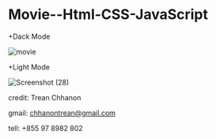 # Movie--Html-CSS-JavaScript


+Dack Mode

![movie](https://user-images.githubusercontent.com/123797735/215674506-6bdf78d9-2254-49bf-8cbe-bcc608d8901b.png)

+Light Mode

![Screenshot (28)](https://user-images.githubusercontent.com/123797735/215674536-d225ea8c-2a07-49af-bf74-d48b70bc70c7.png)


credit: Trean Chhanon

gmail: chhanontrean@gmail.com

tell: +855 97 8982 802
